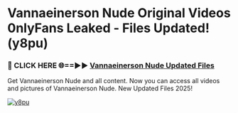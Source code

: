 # Vannaeinerson Nude Original Videos 0nlyFans Leaked - Files Updated! (y8pu)

<h3>🔴 CLICK HERE 🌐==►► <a href="https://tinyurl.com/5h6xmrr3" rel="nofollow">Vannaeinerson Nude Updated Files</a></h3>

Get Vannaeinerson Nude and all content. Now you can access all videos and pictures of Vannaeinerson Nude. New Updated Files 2025!

[![y8pu](https://i.imgur.com/KVD873Z.gif)](https://tinyurl.com/5h6xmrr3)

